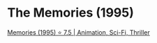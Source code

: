 # The Memories (1995)

[Memories (1995) ⭐ 7.5 | Animation, Sci-Fi, Thriller](https://www.imdb.com/title/tt0113799/)